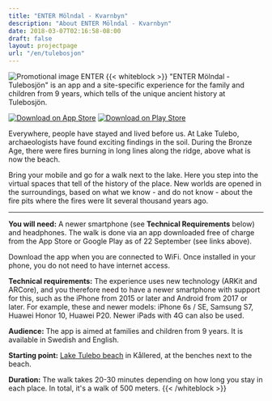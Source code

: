 ```yaml
---
title: "ENTER Mölndal - Kvarnbyn"
description: "About ENTER Mölndal - Kvarnbyn"
date: 2018-03-07T02:16:58-08:00
draft: false
layout: projectpage
url: "/en/tulebosjon"
---
```

![Promotional image ENTER](/img/enter-promo.jpg)
{{< whiteblock >}}
"ENTER Mölndal - Tulebosjön" is an app and a site-specific experience for the family and children from 9 years, which tells of the unique ancient history at Tulebosjön.

[![Download on App Store](/img/appstore_eng.png)](https://itunes.apple.com/us/app/enter-mölndal-tulebosjön/id1435578995)
[![Download on Play Store](/img/playstore_eng.png)](https://play.google.com/store/apps/details?id=se.ri.enter.tulebosjon)

Everywhere, people have stayed and lived before us. At Lake Tulebo, archaeologists have found exciting findings in the soil. During the Bronze Age, there were fires burning in long lines along the ridge, above what is now the beach.

Bring your mobile and go for a walk next to the lake. Here you step into the virtual spaces that tell of the history of the place. New worlds are opened in the surroundings, based on what we know - and do not know - about the fire pits where the fires were lit several thousand years ago.

---
**You will need:** A newer smartphone (see **Technical Requirements** below) and headphones. The walk is done via an app downloaded free of charge from the App Store or Google Play as of 22 September (see links above).

Download the app when you are connected to WiFi. Once installed in your phone, you do not need to have internet access.

**Technical requirements:** The experience uses new technology (ARKit and ARCore), and you therefore need to have a newer smartphone with support for this, such as the iPhone from 2015 or later and Android from 2017 or later. For example, these and newer models: iPhone 6s / SE, Samsung S7, Huawei Honor 10, Huawei P20. Newer iPads with 4G can also be used.

**Audience:** The app is aimed at families and children from 9 years. It is available in Swedish and English.

**Starting point:** [Lake Tulebo beach](https://www.molndal.se/startsida/uppleva-och-gora/idrott-motion-och-friluftsliv/friluftsliv-och-motion/badplatser/tulebosjon.html) in Kållered, at the benches next to the beach.

**Duration:** The walk takes 20-30 minutes depending on how long you stay in each place. In total, it's a walk of 500 meters.
{{< /whiteblock >}}
